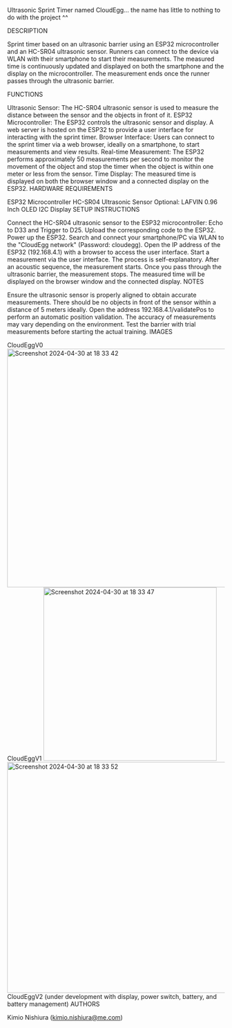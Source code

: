 Ultrasonic Sprint Timer named CloudEgg... the name has little to nothing to do with the project ^^

DESCRIPTION

Sprint timer based on an ultrasonic barrier using an ESP32 microcontroller and an HC-SR04 ultrasonic sensor.
Runners can connect to the device via WLAN with their smartphone to start their measurements. The measured time is continuously updated and displayed on both the smartphone and the display on the microcontroller.
The measurement ends once the runner passes through the ultrasonic barrier.

FUNCTIONS

Ultrasonic Sensor: The HC-SR04 ultrasonic sensor is used to measure the distance between the sensor and the objects in front of it.
ESP32 Microcontroller: The ESP32 controls the ultrasonic sensor and display. A web server is hosted on the ESP32 to provide a user interface for interacting with the sprint timer.
Browser Interface: Users can connect to the sprint timer via a web browser, ideally on a smartphone, to start measurements and view results.
Real-time Measurement: The ESP32 performs approximately 50 measurements per second to monitor the movement of the object and stop the timer when the object is within one meter or less from the sensor.
Time Display: The measured time is displayed on both the browser window and a connected display on the ESP32.
HARDWARE REQUIREMENTS

ESP32 Microcontroller
HC-SR04 Ultrasonic Sensor
Optional: LAFVIN 0.96 Inch OLED I2C Display
SETUP INSTRUCTIONS

Connect the HC-SR04 ultrasonic sensor to the ESP32 microcontroller: Echo to D33 and Trigger to D25.
Upload the corresponding code to the ESP32.
Power up the ESP32.
Search and connect your smartphone/PC via WLAN to the "CloudEgg network" (Password: cloudegg).
Open the IP address of the ESP32 (192.168.4.1) with a browser to access the user interface.
Start a measurement via the user interface. The process is self-explanatory. After an acoustic sequence, the measurement starts. Once you pass through the ultrasonic barrier, the measurement stops.
The measured time will be displayed on the browser window and the connected display.
NOTES

Ensure the ultrasonic sensor is properly aligned to obtain accurate measurements. There should be no objects in front of the sensor within a distance of 5 meters ideally.
Open the address 192.168.4.1/validatePos to perform an automatic position validation.
The accuracy of measurements may vary depending on the environment. Test the barrier with trial measurements before starting the actual training.
IMAGES

CloudEggV0
<img width="552" alt="Screenshot 2024-04-30 at 18 33 42" src="https://github.com/K1m10N1sh1ura/CloudEggV2/assets/54206499/2ffa8696-9d4e-4894-992a-00cc97a9642e">
CloudEggV1
<img width="401" alt="Screenshot 2024-04-30 at 18 33 47" src="https://github.com/K1m10N1sh1ura/CloudEggV2/assets/54206499/3c84a235-f6ad-495a-906c-e558fc36be74">
<img width="534" alt="Screenshot 2024-04-30 at 18 33 52" src="https://github.com/K1m10N1sh1ura/CloudEggV2/assets/54206499/65cb7141-9545-4b2c-b4da-f35f5f6a1e2e">
CloudEggV2 (under development with display, power switch, battery, and battery management)
AUTHORS

Kimio Nishiura (kimio.nishiura@me.com)
